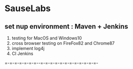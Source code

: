 # SauseLabs

## set nup environment : Maven + Jenkins 
1. testing for MacOS and Windows10
2. cross browser testing on FireFox82 and Chrome87
3. implement log4j
4. CI Jenkins

=-=-=-=-=-=-=--=-=-=-=-=-=-=-=-=-=-=-=-
